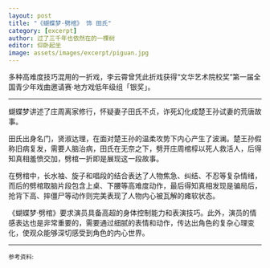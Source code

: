```yaml
---
layout: post
title: "《蝴蝶梦·劈棺》 饰 田氏"
category: [excerpt]
author: 过了三千年也依然在的一棵树
editor: 仰卧起坐
image: assets/images/excerpt/piguan.jpg
---
```


多种高难度技巧混用的一折戏，李云霄曾凭此折戏获得“文华艺术院校奖”第一届全国青少年戏曲邀请赛·地方戏低年级组「银奖」。

---

蝴蝶梦讲述了庄周离家修行，怀疑妻子田氏不贞，诈死幻化成‌楚王孙试妻的荒唐故事。

田氏出身名门，贤淑达理，在面对楚王孙的温柔攻势下内心产生了波澜。楚王孙假称旧病复发，需要人脑治病，田氏在无奈之下，劈开庄周棺椁以死人救活人，后得知真相羞愤交加，劈棺一折即是展现这一段故事。

在劈棺中，长水袖、旋子和唱段的结合表达了人物焦急、纠结、不忍等复杂情绪，而后的劈棺取脑片段包含上桌、下腰等高难度动作，最后得知真相发现是骗局后，抢背下高、摔僵尸等动作则完美表现了人物内心被瓦解的瘫软状态。

《蝴蝶梦·劈棺》要求演员具备高超的身体控制能力和表演技巧。此外，演员的情感表达也是非常重要的，需要通过细腻的表情和动作，传达出角色的复杂心理变化，使观众能够深切感受到角色的内心世界‌。

---
<p>
<small>
参考资料: <br />
</small>
</p>
